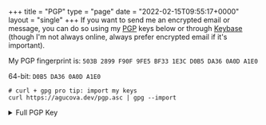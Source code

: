 +++
title = "PGP"
type = "page"
date = "2022-02-15T09:55:17+0000"
layout = "single"
+++
If you want to send me an encrypted email or message, you can do so using my [PGP](https://protonmail.com/blog/what-is-pgp-encryption/) keys below or through [Keybase](https://keybase.io/agucova/) (though I'm not always online, always prefer encrypted email if it's important). 

My PGP fingerprint is: `503B 2899 F90F 9FE5 BF33 1E3C D0B5 DA36 0A0D A1E0`

64-bit: `D0B5 DA36 0A0D A1E0`

```shell
# curl + gpg pro tip: import my keys
curl https://agucova.dev/pgp.asc | gpg --import
```

<details>
<summary>Full PGP Key</summary>
    {{< pgp-wrapper >}}
</details>